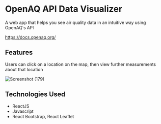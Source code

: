 # OpenAQ API Data Visualizer

A web app that helps you see air quality data in an intuitive way using OpenAQ's API

https://docs.openaq.org/

## Features

Users can click on a location on the map, then view further measurements about that location

![Screenshot (179)](https://user-images.githubusercontent.com/92265640/156936066-4400e87c-beba-4703-843b-d0cb69c2726c.png)


## Technologies Used
- ReactJS
- Javascript
- React Bootstrap, React Leaflet
